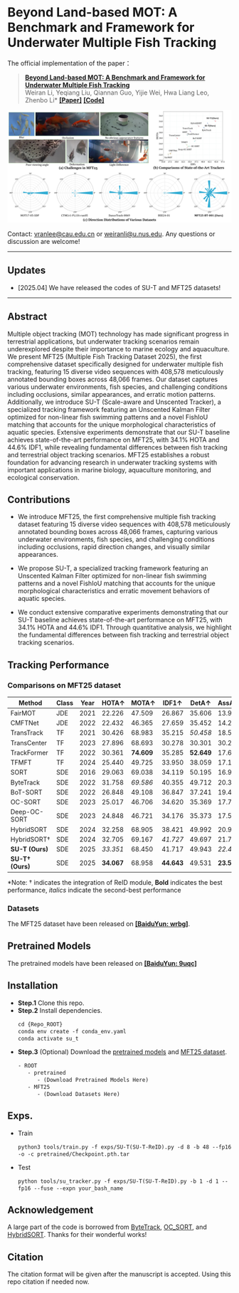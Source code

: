 # Beyond Land-based MOT: A Benchmark and Framework for Underwater Multiple Fish Tracking

The official implementation of the paper：
>  [**Beyond Land-based MOT: A Benchmark and Framework for Underwater Multiple Fish Tracking**](##TODO:LINK##)  
>  Weiran Li, Yeqiang Liu, Qiannan Guo, Yijie Wei, Hwa Liang Leo, Zhenbo Li*
>  [**\[Paper\]**](##TODO:LINK##) [**\[Code\]**](https://github.com/vranlee/SU-T)

<div align="center">
<img src="assets/Fig.PNG" width="900"/>
</div>

Contact: vranlee@cau.edu.cn or weiranli@u.nus.edu. Any questions or discussion are welcome!

-----

## Updates
+ [2025.04] We have released the codes of SU-T and MFT25 datasets!
-----

## Abstract
  Multiple object tracking (MOT) technology has made significant progress in terrestrial applications, but underwater tracking scenarios remain underexplored despite their importance to marine ecology and aquaculture. We present MFT25 (Multiple Fish Tracking Dataset 2025), the first comprehensive dataset specifically designed for underwater multiple fish tracking, featuring 15 diverse video sequences with 408,578 meticulously annotated bounding boxes across 48,066 frames. Our dataset captures various underwater environments, fish species, and challenging conditions including occlusions, similar appearances, and erratic motion patterns. Additionally, we introduce SU-T (Scale-aware and Unscented Tracker), a specialized tracking framework featuring an Unscented Kalman Filter optimized for non-linear fish swimming patterns and a novel FishIoU matching that accounts for the unique morphological characteristics of aquatic species. Extensive experiments demonstrate that our SU-T baseline achieves state-of-the-art performance on MFT25, with 34.1\% HOTA and 44.6\% IDF1, while revealing fundamental differences between fish tracking and terrestrial object tracking scenarios. MFT25 establishes a robust foundation for advancing research in underwater tracking systems with important applications in marine biology, aquaculture monitoring, and ecological conservation.

## Contributions

+ We introduce MFT25, the first comprehensive multiple fish tracking dataset featuring 15 diverse video sequences with 408,578 meticulously annotated bounding boxes across 48,066 frames, capturing various underwater environments, fish species, and challenging conditions including occlusions, rapid direction changes, and visually similar appearances.
    
+ We propose SU-T, a specialized tracking framework featuring an Unscented Kalman Filter optimized for non-linear fish swimming patterns and a novel FishIoU matching that accounts for the unique morphological characteristics and erratic movement behaviors of aquatic species.
    
+ We conduct extensive comparative experiments demonstrating that our SU-T baseline achieves state-of-the-art performance on MFT25, with 34.1\% HOTA and 44.6\% IDF1. Through quantitative analysis, we highlight the fundamental differences between fish tracking and terrestrial object tracking scenarios.

## Tracking Performance

### Comparisons on MFT25 dataset

| Method | Class | Year | HOTA↑ | MOTA↑ | IDF1↑ | DetA↑ | AssA↑ | IDs↓ | IDFP↓ | IDFN↓ | Frag↓ |
|--------|-------|------|-------|-------|-------|-------|-------|------|-------|-------|-------|
| FairMOT | JDE | 2021 | 22.226 | 47.509 | 26.867 | 35.606 | 13.910 | 939 | 58198 | 113393 | 3768 |
| CMFTNet | JDE | 2022 | 22.432 | 46.365 | 27.659 | 35.452 | 14.278 | 1301 | 64754 | 111263 | 2769 |
| TransTrack | TF | 2021 | 30.426 | 68.983 | 35.215 | _50.458_ | 18.525 | 1116 | 96045 | 93418 | 2588 |
| TransCenter | TF | 2023 | 27.896 | 68.693 | 30.278 | 30.301 | 30.255 | 807 | 101223 | 101002 | 1992 |
| TrackFormer | TF | 2022 | 30.361 | **74.609** | 35.285 | **52.649** | 17.661 | 718 | 89391 | 94720 | 1729 |
| TFMFT | TF | 2024 | 25.440 | 49.725 | 33.950 | 38.059 | 17.112 | 719 | 63125 | 102378 | 3251 |
| SORT | SDE | 2016 | 29.063 | 69.038 | 34.119 | 50.195 | 16.952 | 778 | 88928 | 96815 | _1726_ |
| ByteTrack | SDE | 2022 | 31.758 | _69.586_ | 40.355 | 49.712 | 20.392 | **489** | 80765 | 87866 | **1555** |
| BoT-SORT | SDE | 2022 | 26.848 | 49.108 | 36.847 | 37.241 | 19.446 | _500_ | 57581 | 99181 | 2704 |
| OC-SORT | SDE | 2023 | 25.017 | 46.706 | 34.620 | 35.369 | 17.783 | 550 | **52934** | 103495 | 3651 |
| Deep-OC-SORT | SDE | 2023 | 24.848 | 46.721 | 34.176 | 35.373 | 17.537 | 550 | _53478_ | 104024 | 3659 |
| HybridSORT | SDE | 2024 | 32.258 | 68.905 | 38.421 | 49.992 | 20.936 | 613 | 85924 | 90022 | 1931 |
| HybridSORT† | SDE | 2024 | 32.705 | 69.167 | _41.727_ | 49.697 | 21.701 | 562 | 79189 | 85830 | 1963 |
| **SU-T (Ours)** | SDE | 2025 | _33.351_ | 68.450 | 41.717 | 49.943 | _22.425_ | 607 | 83111 | _84814_ | 2006 |
| **SU-T† (Ours)** | SDE | 2025 | **34.067** | 68.958 | **44.643** | 49.531 | **23.594** | 544 | 76440 | **81304** | **1555** |

*Note:  † indicates the integration of ReID module, **Bold** indicates the best performance, _italics_ indicate the second-best performance

### Datasets
The MFT25 dataset have been released on [**\[BaiduYun: wrbg\]**](https://pan.baidu.com/s/11TkRqNIq4poNAU5dyoL5hA?pwd=wrbg).

## Pretrained Models
The pretrained models have been released on [**\[BaiduYun: 9uqc\]**](https://pan.baidu.com/s/1AkIuViwXCPz5l5Oo-UgtaQ?pwd=9uqc)

## Installation
+ **Step.1** Clone this repo.
+ **Step.2** Install dependencies.
   ```
   cd {Repo_ROOT}
   conda env create -f conda_env.yaml
   conda activate su_t
   ```
+ **Step.3** (Optional)
   Download the [pretrained models](https://pan.baidu.com/s/1AkIuViwXCPz5l5Oo-UgtaQ?pwd=9uqc) and [MFT25 dataset](https://pan.baidu.com/s/11TkRqNIq4poNAU5dyoL5hA?pwd=wrbg).
   ```
   - ROOT
      - pretrained
         - (Download Pretrained Models Here)
      - MFT25
         - (Download Datasets Here)
   ```

## Exps.

* Train
   ```
   python3 tools/train.py -f exps/SU-T(SU-T-ReID).py -d 8 -b 48 --fp16 -o -c pretrained/Checkpoint.pth.tar
   ```

* Test
   ```
   python tools/su_tracker.py -f exps/SU-T(SU-T-ReID).py -b 1 -d 1 --fp16 --fuse --expn your_bash_name
   ```

## Acknowledgement
A large part of the code is borrowed from [ByteTrack](https://github.com/ifzhang/ByteTrack), [OC_SORT](https://github.com/noahcao/OC_SORT), and [HybridSORT](https://github.com/ymzis69/HybridSORT). Thanks for their wonderful works!

## Citation
The citation format will be given after the manuscript is accepted. Using this repo citation if needed now.
